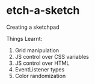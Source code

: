 # etch-a-sketch

Creating a sketchpad

Things Learnt:

1. Grid manipulation
2. JS control over CSS variables
3. JS control over HTML
4. EventListener types
5. Color randomization